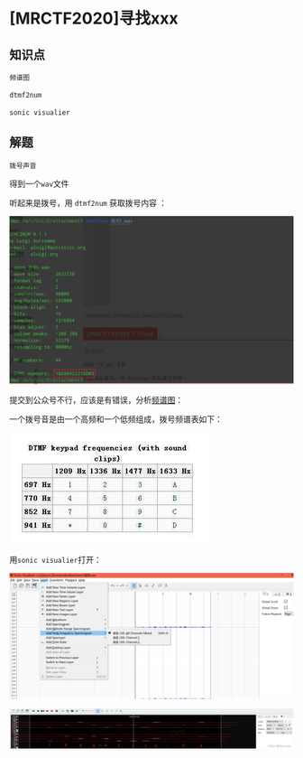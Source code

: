 # [MRCTF2020]寻找xxx

## 知识点

`频谱图`

`dtmf2num`

`sonic visualier`

## 解题

`拨号声音`

得到一个`wav`文件

听起来是拨号，用 `dtmf2num` 获取拨号内容 ：

![](./img/125-6.png)

提交到公众号不行，应该是有错误，分析[频谱图](https://so.csdn.net/so/search?q=频谱图&spm=1001.2101.3001.7020)：

 一个拨号音是由一个高频和一个低频组成，拨号频谱表如下：

![](./img/126-2.png)

用`sonic visualier`打开：

![](./img/126-3.png)

![](./img/126-4.png)

